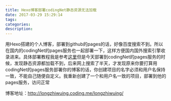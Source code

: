 ```yaml
---
title: Hexo博客部署codingNet静态资源无法加载
date: 2017-03-29 15:29:14
tags:
categories:
description:
---
```

用Hexo搭建的个人博客，部署到github的pages的话，好像百度搜索不到。所以在国内的codingNet的pages服务也一起部署一下，这样方便国内国外搜索引擎收录进来。具体部署教程我是参考[这里](http://blog.csdn.net/u011303443/article/details/51509351)但是今天部署到codingNet的pages服务的时候，发现静态资源都加载不到，后来网上搜索了半天，才发现原来你要打算用codingNet的pages服务部署你的博客的话，你创建项目的名字必须和用户名保持一致，不能自己随便自定义。我重新创建了一个和用户名一致的项目，部署到他的pages服务，访问正常

博客地址：http://longzhiwuing.coding.me/longzhiwuing/